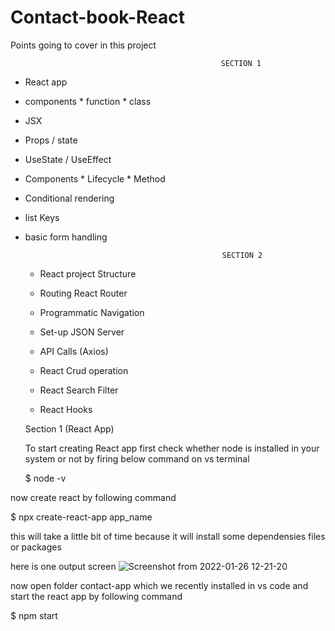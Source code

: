 # Contact-book-React

Points going to cover in this project

                                                   SECTION 1

* React app
* components 
      * function
      * class
* JSX
* Props / state
* UseState / UseEffect
* Components
      * Lifecycle
      * Method
* Conditional rendering
* list Keys
* basic form handling
  
                                                  SECTION 2
  
  * React project Structure
  * Routing React Router 
  * Programmatic Navigation
  * Set-up JSON Server
  * API Calls (Axios)

  * React Crud operation 
  * React Search Filter
  * React Hooks
  
  
  Section 1 (React App)
  
  To start creating React app first check whether node is installed in your system or not by firing below command on vs terminal
  
  $ node -v
  
 now create react by following command 
  
  $ npx create-react-app app_name
  
 this will take a little bit of time because it will install some dependensies files or packages
 
 here is one output screen
 ![Screenshot from 2022-01-26 12-21-20](https://user-images.githubusercontent.com/59121924/151116529-f8b7f97d-59a3-4d8c-8b57-5010a60c274a.png)
 
now open folder contact-app which we recently installed in vs code and start the react app by following command

 $ npm start
 

 
 
 
